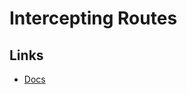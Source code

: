 # Intercepting Routes

## Links

- [Docs](https://nextjs.org/docs/app/building-your-application/routing/intercepting-routes)
